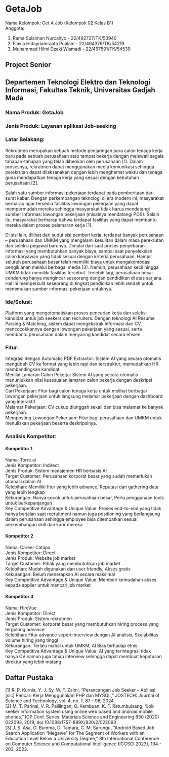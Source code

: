 # GetaJob

Nama Kelompok: Get A Job (Kelompok 02 Kelas B1)  
Anggota:

1. Rama Sulaiman Nurcahyo - 22/492727/TK/53940
2. Flavia Hidayriamraata Pualam - 22/494376/TK/54219
3. Muhammad Hilmi Dzaki Wismadi - 22/497591/TK/54539

## Project Senior

## Departemen Teknologi Elektro dan Teknologi Informasi, Fakultas Teknik, Universitas Gadjah Mada

### Nama Produk: GetaJob

### Jenis Produk: Layanan aplikasi Job-seeking

### Latar Belakang:

Rekrutmen merupakan sebuah metode penjaringan para calon tenaga kerja baru pada sebuah perusahaan atau tempat bekerja dengan melewati segala tahapan-tahapan yang telah diberikan oleh perusahaan [1]. Dalam prosesnya, rekrutmen dapat menggunakan media komunikasi sehingga perekrutan dapat dilaksanakan dengan lebih menghemat waktu dan tenaga guna mendapatkan tenaga kerja yang sesuai dengan kebutuhan perusahaan [2].

Salah satu sumber informasi pekerjaan terdapat pada pemberitaan dari surat kabar. Dengan perkembangan teknologi di era modern ini, masyarakat berharap agar tersedia fasilitas lowongan pekerjaan yang dapat mempermudah mereka sehingga masyarakat tidak harus mendatangi sumber informasi lowongan pekerjaan (misalnya mendatangi POS). Selain itu, masyarakat berharap bahwa terdapat fasilitas yang dapat membantu mereka dalam proses pelamaran kerja [1].

Di sisi lain, dilihat dari sudut sisi pemberi kerja, terdapat banyak perusahaan – perusahaan dan UMKM yang mengalami kesulitan dalam masa perekrutan dan seleksi pegawai barunya. Dimulai dari saat proses penyebaran informasi yang membutuhkan banyak biaya, sampai saat penyeleksian calon karyawan yang tidak sesuai dengan kriteria perusahaan.
Hampir seluruh perusahaan besar telah memiliki biaya untuk mengakomodasi pengiklanan melalui berbagai media [3]. Namun, perusahaan kecil hingga UMKM tidak memiliki fasilitas tersebut. Terlebih lagi, perusahaan besar cenderung hanya mengincar seseorang dengan pendidikan di atas sarjana. Hal ini mempersulit seseorang di tingkat pendidikan lebih rendah untuk menemukan sumber informasi pekerjaan untuknya.

### Ide/Solusi:

Platform yang mengotomatiskan proses pencarian kerja dan seleksi kandidat untuk job seekers dan recruiters. Dengan teknologi AI Resume Parsing & Matching, sistem dapat mengekstrak informasi dari CV, mencocokkannya dengan lowongan pekerjaan yang sesuai, serta membantu perusahaan dalam menyaring kandidat secara efisien.

### Fitur:

Integrasi dengan Automatic PDF Extractor: Sistem AI yang secara otomatis mengubah CV ke format yang lebih rapi dan terstruktur, memudahkan HR membandingkan kandidat.  
Menilai Lamaran Calon Pekerja: Sistem AI yang secara otomatis menunjukkan nilai kesesuaian lamaran calon pekerja dengan deskripsi pekerjaan.  
Cari Pekerjaan: Fitur bagi calon tenaga kerja untuk melihat berbagai lowongan pekerjaan untuk langsung melamar pekerjaan dengan dashboard yang interaktif.  
Melamar Pekerjaan: CV cukup diunggah sekali dan bisa melamar ke banyak pekerjaan.  
Memposting Lowongan Pekerjaan: Fitur bagi perusahaan dan UMKM untuk menuliskan pekerjaan beserta deskripsinya.

### Analisis Kompetitor:

#### Kompetitor 1

Nama: Torre.ai  
Jenis Kompetitor: Indirect  
Jenis Produk: Sistem manajemen HR berbasis AI  
Target Customer: Perusahaan korporat besar yang sudah memerlukan otomasi dalam AI  
Kelebihan: Memiliki fitur yang lebih advance, Reputasi dan gathering data yang lebih lengkap  
Kekurangan: Hanya cocok untuk perusahaan besar, Perlu penggunaan tools untuk berkepanjangan  
Key Competitive Advantage & Unique Value: Proses end-to-end yang tidak hanya berjalan saat recruitment namun juga positioning yang berlangsung dalam perusahaan sehingga employee bisa ditempatkan sesuai perkembangan skill dan karir mereka

#### Kompetitor 2

Nama: Career Catapa  
Jenis Kompetitor: Direct  
Jenis Produk: Website job market  
Target Customer: Pihak yang membutuhkan job market  
Kelebihan: Mudah digunakan dan user friendly, Akses gratis  
Kekurangan: Belum menerapkan AI secara maksimal  
Key Competitive Advantage & Unique Value: Memberi kemudahan akses kepada applier untuk mencari job market

#### Kompetitor 3

Nama: HireVue  
Jenis Kompetitor: Direct  
Jenis Produk: Sistem rekrutmen  
Target Customer: korporat besar yang membutuhkan hiring process yang tergolong advance  
Kelebihan: Fitur advance seperti interview dengan AI analisis, Skalabilitas volume hiring yang tinggi  
Kekurangan: Terlalu mahal untuk UMKM, AI Bias terhadap etnis  
Key Competitive Advantage & Unique Value: AI yang terintegrasi tidak hanya CV namun juga tahap interview sehingga dapat membuat keputusan direktur yang lebih matang

## Daftar Pustaka

[1] R. P. Kurnia, Y. J. Sy, W. F. Zalmi, “Perancangan Job Seeker – Aplilasi [sic] Pencari Kerja Menggunakan PHP dan MYSQL,” JOSTECH: Journal of Science and Technology, vol. 4, no. 1, 87 - 96, 2024.  
[2] M. T. Parinsi, V. R. Palilingan, O. Kembuan, K. F. Ratumbuisang, “Job seeker information system using online web based and android mobile phones,” IOP Conf. Series: Materials Science and Engineering 830 (2020) 022093, 2019, doi:10.1088/1757-899X/830/2/022093  
[3] J. S. Asa, O. Bumma, D. Tamara, C. M. Sarungu, “Android Based Job Search Application “Megawe” for The Segment of Workers with an Education Level Below a University Degree,” 8th International Conference on Computer Science and Computational Intelligence (ICCSCI 2023), 194 - 203, 2023.
